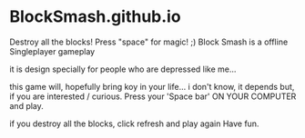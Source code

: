 # BlockSmash.github.io
Destroy all the blocks! Press "space" for magic! ;)
Block Smash is a offline Singleplayer gameplay

it is design specially for people who are depressed
like me...

this game will, hopefully bring koy in your life... i don't know, it depends
but, if you are interested / curious. Press your 'Space bar' ON YOUR COMPUTER and play.

if you destroy all the blocks, click refresh and play again
Have fun.
